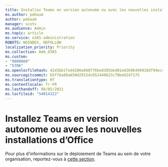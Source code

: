 ```yaml
---
title: Installez Teams en version autonome ou avec les nouvelles installations d’Office
ms.author: pebaum
author: pebaum
manager: scotv
ms.audience: Admin
ms.topic: article
ms.service: o365-administration
ROBOTS: NOINDEX, NOFOLLOW
localization_priority: Priority
ms.collection: Adm_O365
ms.custom:
- "9000660"
- "5706"
ms.openlocfilehash: 42d1bb1fed4286e088f76be8385ded01e83696499918df94ec438ae84fbede7c
ms.sourcegitcommit: b5f7da89a650d2915dc652449623c78be6247175
ms.translationtype: HT
ms.contentlocale: fr-FR
ms.lasthandoff: 08/05/2021
ms.locfileid: "54014322"
---
```

# <a name="install-teams-as-standalone-or-with-new-office-installs"></a>Installez Teams en version autonome ou avec les nouvelles installations d’Office

Pour plus d’informations sur le déploiement de Teams au sein de votre organisation, reportez-vous à [cette section](https://docs.microsoft.com/alchemyinsights/installing-teams-as-standalone-or-with-new-existing-office-installs).
